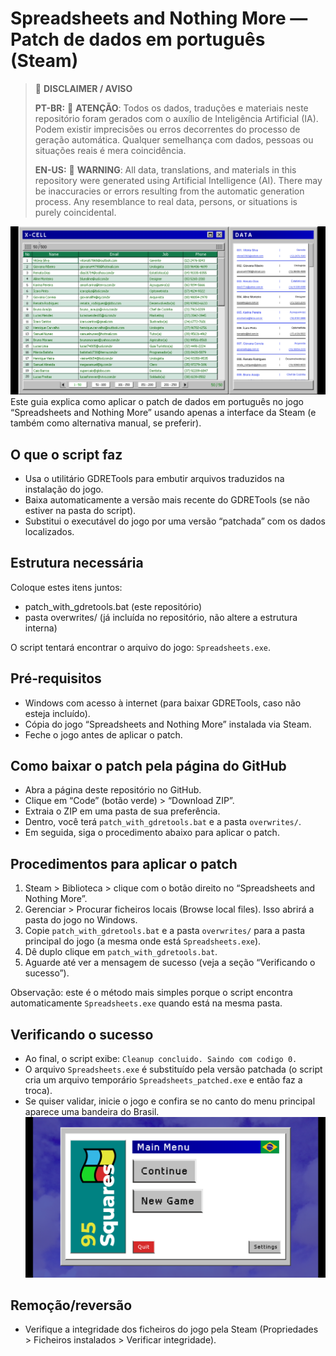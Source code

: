 # Spreadsheets and Nothing More — Patch de dados em português (Steam)

> 🤖 **DISCLAIMER / AVISO**
>
> **PT-BR:**
> 🚨 **ATENÇÃO**: Todos os dados, traduções e materiais neste repositório foram gerados com o auxílio de Inteligência Artificial (IA). Podem existir imprecisões ou erros decorrentes do processo de geração automática. Qualquer semelhança com dados, pessoas ou situações reais é mera coincidência.
>
> **EN-US:**
> 🚨 **WARNING**: All data, translations, and materials in this repository were generated using Artificial Intelligence (AI). There may be inaccuracies or errors resulting from the automatic generation process. Any resemblance to real data, persons, or situations is purely coincidental.

![img_1.png](img_1.png)
Este guia explica como aplicar o patch de dados em português no jogo “Spreadsheets and Nothing More” usando apenas a interface da Steam (e também como alternativa manual, se preferir).

## O que o script faz
- Usa o utilitário GDRETools para embutir arquivos traduzidos na instalação do jogo.
- Baixa automaticamente a versão mais recente do GDRETools (se não estiver na pasta do script).
- Substitui o executável do jogo por uma versão “patchada” com os dados localizados.

## Estrutura necessária
Coloque estes itens juntos:
- patch_with_gdretools.bat (este repositório)
- pasta overwrites/ (já incluída no repositório, não altere a estrutura interna)

O script tentará encontrar o arquivo do jogo: `Spreadsheets.exe`.

## Pré‑requisitos
- Windows com acesso à internet (para baixar GDRETools, caso não esteja incluído).
- Cópia do jogo “Spreadsheets and Nothing More” instalada via Steam.
- Feche o jogo antes de aplicar o patch.

## Como baixar o patch pela página do GitHub
- Abra a página deste repositório no GitHub.
- Clique em “Code” (botão verde) > “Download ZIP”.
- Extraia o ZIP em uma pasta de sua preferência.
- Dentro, você terá `patch_with_gdretools.bat` e a pasta `overwrites/`.
- Em seguida, siga o procedimento abaixo para aplicar o patch.

## Procedimentos para aplicar o patch
1) Steam > Biblioteca > clique com o botão direito no “Spreadsheets and Nothing More”.
2) Gerenciar > Procurar ficheiros locais (Browse local files). Isso abrirá a pasta do jogo no Windows.
3) Copie `patch_with_gdretools.bat` e a pasta `overwrites/` para a pasta principal do jogo (a mesma onde está `Spreadsheets.exe`).
4) Dê duplo clique em `patch_with_gdretools.bat`.
5) Aguarde até ver a mensagem de sucesso (veja a seção “Verificando o sucesso”).

Observação: este é o método mais simples porque o script encontra automaticamente `Spreadsheets.exe` quando está na mesma pasta.

## Verificando o sucesso
- Ao final, o script exibe: `Cleanup concluido. Saindo com codigo 0.`
- O arquivo `Spreadsheets.exe` é substituído pela versão patchada (o script cria um arquivo temporário `Spreadsheets_patched.exe` e então faz a troca).
- Se quiser validar, inicie o jogo e confira se no canto do menu principal aparece uma bandeira do Brasil.
  ![img.png](img.png)

## Remoção/reversão
- Verifique a integridade dos ficheiros do jogo pela Steam (Propriedades > Ficheiros instalados > Verificar integridade).
